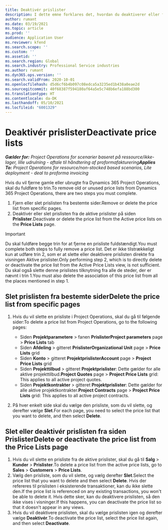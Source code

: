 ```yaml
---
title: Deaktivér prislister
description: I dette emne forklares det, hvordan du deaktiverer eller fjerner ubrugte eller gamle prislister.
author: rumant
ms.date: 03/19/2021
ms.topic: article
ms.prod: ''
audience: Application User
ms.reviewer: kfend
ms.search.scope: ''
ms.custom: ''
ms.assetid: ''
ms.search.region: Global
ms.search.industry: Professional Service industries
ms.author: rumant
ms.dyn365.ops.version: ''
ms.search.validFrom: 2020-10-01
ms.openlocfilehash: d5d6cf6b4b097c08edca5a3235ed1b438a0eae2d
ms.sourcegitcommit: 40f68387f594180af64a5e5c748b6efa188bd300
ms.translationtype: HT
ms.contentlocale: da-DK
ms.lasthandoff: 05/10/2021
ms.locfileid: "6001329"
---
```

# <a name="deactivate-price-lists"></a><span data-ttu-id="d8cf6-103">Deaktivér prislister</span><span class="sxs-lookup"><span data-stu-id="d8cf6-103">Deactivate price lists</span></span> 

<span data-ttu-id="d8cf6-104">_**Gælder for:** Project Operations for scenarier baseret på ressource/ikke-lager, lille udrulning - aftale til håndtering af proformafakturering_</span><span class="sxs-lookup"><span data-stu-id="d8cf6-104">_**Applies To:** Project Operations for resource/non-stocked based scenarios, Lite deployment - deal to proforma invoicing_</span></span>

<span data-ttu-id="d8cf6-105">Hvis du vil fjerne gamle eller ubrugte fra Dynamics 365 Project Operations, skal du fuldføre to trin.</span><span class="sxs-lookup"><span data-stu-id="d8cf6-105">To remove old or unused price lists from Dynamics 365 Project Operations, there are two steps you must complete.</span></span> 

1. <span data-ttu-id="d8cf6-106">Fjern eller slet prislisten fra bestemte sider.</span><span class="sxs-lookup"><span data-stu-id="d8cf6-106">Remove or delete the price list from specific pages.</span></span>
2. <span data-ttu-id="d8cf6-107">Deaktivér eller slet prislisten fra de aktive prislister på siden **Prislister**.</span><span class="sxs-lookup"><span data-stu-id="d8cf6-107">Deactivate or delete the price list from the Active price lists on the **Price Lists** page.</span></span>

>[!IMPORTANT]
> <span data-ttu-id="d8cf6-108">Du skal fuldføre begge trin for at fjerne en prisliste fuldstændigt.</span><span class="sxs-lookup"><span data-stu-id="d8cf6-108">You must complete both steps to fully remove a price list.</span></span> <span data-ttu-id="d8cf6-109">Det er ikke tilstrækkeligt kun at udføre trin 2, som er at slette eller deaktivere prislisten direkte fra visningen Aktive prislister.</span><span class="sxs-lookup"><span data-stu-id="d8cf6-109">Only performing step 2, which is to directly delete or deactivate the price list from the Active Price Lists view, is not sufficient.</span></span> <span data-ttu-id="d8cf6-110">Du skal også slette denne prislistes tilknytning fra alle de steder, der er nævnt i trin 1.</span><span class="sxs-lookup"><span data-stu-id="d8cf6-110">You must also delete the association of this price list from all the places mentioned in step 1.</span></span>

## <a name="delete-the-price-list-from-specific-pages"></a><span data-ttu-id="d8cf6-111">Slet prislisten fra bestemte sider</span><span class="sxs-lookup"><span data-stu-id="d8cf6-111">Delete the price list from specific pages</span></span>
1. <span data-ttu-id="d8cf6-112">Hvis du vil slette en prisliste i Project Operations, skal du gå til følgende sider:</span><span class="sxs-lookup"><span data-stu-id="d8cf6-112">To delete a price list from Project Operations, go to the following pages:</span></span>  

      - <span data-ttu-id="d8cf6-113">Siden **Projektparametere** > fanen **Prislister**</span><span class="sxs-lookup"><span data-stu-id="d8cf6-113">**Project parameters** page > **Price Lists** tab</span></span>
      - <span data-ttu-id="d8cf6-114">Siden **Afdeling** > gitteret **Prislister**</span><span class="sxs-lookup"><span data-stu-id="d8cf6-114">**Organizational Unit** page > **Price Lists** grid</span></span>
      - <span data-ttu-id="d8cf6-115">Siden **Konto** > gitteret **Projektprislister**</span><span class="sxs-lookup"><span data-stu-id="d8cf6-115">**Account** page > **Project Price Lists** grid</span></span>
      - <span data-ttu-id="d8cf6-116">Siden **Projekttilbud** > gitteret **Projektprislister**: Dette gælder for alle aktive projekttilbud.</span><span class="sxs-lookup"><span data-stu-id="d8cf6-116">**Project Quotes** page > **Project Price Lists** grid: This applies to all active project quotes.</span></span>
      - <span data-ttu-id="d8cf6-117">Siden **Projektkontrakter** > gitteret **Projektprislister**: Dette gælder for alle aktive projektkontrakter.</span><span class="sxs-lookup"><span data-stu-id="d8cf6-117">**Project Contracts** page > **Project Price Lists** grid: This applies to all active project contracts.</span></span>

 2. <span data-ttu-id="d8cf6-118">På hver enkelt side skal du vælge den prisliste, som du vil slette, og derefter vælge **Slet**.</span><span class="sxs-lookup"><span data-stu-id="d8cf6-118">For each page, you need to select the price list that you want to delete, and then select **Delete**.</span></span> 
 
## <a name="delete-or-deactivate-the-price-list-from-the-price-lists-page"></a><span data-ttu-id="d8cf6-119">Slet eller deaktivér prislisten fra siden Prislister</span><span class="sxs-lookup"><span data-stu-id="d8cf6-119">Delete or deactivate the price list from the Price Lists page</span></span>
 
1. <span data-ttu-id="d8cf6-120">Hvis du vil slette en prisliste fra de aktive prislister, skal du gå til **Salg** > **Kunder** > **Prislister**.</span><span class="sxs-lookup"><span data-stu-id="d8cf6-120">To delete a price list from the active price lists, go to **Sales** > **Customers** > **Price Lists**.</span></span> 
2. <span data-ttu-id="d8cf6-121">Vælg den prisliste, som du vil slette, og vælg derefter **Slet**.</span><span class="sxs-lookup"><span data-stu-id="d8cf6-121">Select the price list that you want to delete and then select **Delete**.</span></span> <span data-ttu-id="d8cf6-122">Hvis der refereres til prislisten i eksisterende transaktioner, kan du ikke slette den.</span><span class="sxs-lookup"><span data-stu-id="d8cf6-122">If the price list is referenced on any existing transactions, you won't be able to delete it.</span></span> <span data-ttu-id="d8cf6-123">Hvis dette sker, kan du deaktivere prislisten, så den ikke vises i visninger.</span><span class="sxs-lookup"><span data-stu-id="d8cf6-123">If this happens, you can deactivate the price list so that it doesn't appear in any views.</span></span> 
3. <span data-ttu-id="d8cf6-124">Hvis du vil deaktivere prislisten, skal du vælge prislisten igen og derefter vælge **Deaktivér**.</span><span class="sxs-lookup"><span data-stu-id="d8cf6-124">To deactivate the price list, select the price list again, and then select **Deactivate**.</span></span>   
